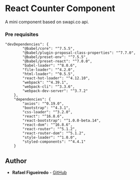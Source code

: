 # React Counter Component

A mini component based on swapi.co api.

### Pre requisites

```
"devDependencies": {
        "@babel/core": "^7.5.5",
        "@babel/plugin-proposal-class-properties": "^7.7.0",
        "@babel/preset-env": "^7.5.5",
        "@babel/preset-react": "^7.0.0",
        "babel-loader": "^8.0.6",
        "file-loader": "^4.2.0",
        "html-loader": "^0.5.5",
        "react-hot-loader": "^4.12.10",
        "webpack": "^4.39.1",
        "webpack-cli": "^3.3.6",
        "webpack-dev-server": "^3.7.2"
    },
    "dependencies": {
        "axios": "^0.19.0",
        "bootstrap": "^4.3.1",
        "css-loader": "^3.2.0",
        "react": "^16.8.6",
        "react-bootstrap": "^1.0.0-beta.14",
        "react-dom": "^16.8.6",
        "react-router": "^5.1.2",
        "react-router-dom": "^5.1.2",
        "style-loader": "^1.0.0",
        "styled-components": "^4.4.1"
    }
```

## Author

- **Rafael Figueiredo** - [GitHub](https://github.com/rafaelfigueiredo-l)
